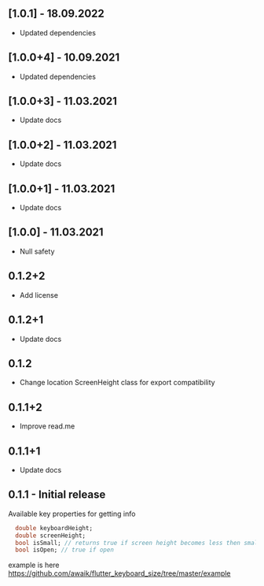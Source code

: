 ## [1.0.1] - 18.09.2022

* Updated dependencies

## [1.0.0+4] - 10.09.2021

* Updated dependencies

## [1.0.0+3] - 11.03.2021

* Update docs

## [1.0.0+2] - 11.03.2021

* Update docs

## [1.0.0+1] - 11.03.2021

* Update docs

## [1.0.0] - 11.03.2021

* Null safety

## 0.1.2+2

- Add license

## 0.1.2+1

- Update docs

## 0.1.2

- Change location ScreenHeight class for export compatibility

## 0.1.1+2

- Improve read.me

## 0.1.1+1

- Update docs


## 0.1.1 - Initial release

Available key properties for getting info

```dart
  double keyboardHeight;
  double screenHeight;
  bool isSmall; // returns true if screen height becomes less then smallSize property
  bool isOpen; // true if open
```
example is here https://github.com/awaik/flutter_keyboard_size/tree/master/example

